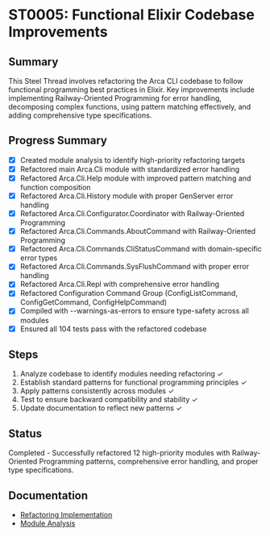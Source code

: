 # ST0005: Functional Elixir Codebase Improvements

## Summary

This Steel Thread involves refactoring the Arca CLI codebase to follow functional programming best practices in Elixir. Key improvements include implementing Railway-Oriented Programming for error handling, decomposing complex functions, using pattern matching effectively, and adding comprehensive type specifications.

## Progress Summary

- [x] Created module analysis to identify high-priority refactoring targets
- [x] Refactored main Arca.Cli module with standardized error handling
- [x] Refactored Arca.Cli.Help module with improved pattern matching and function composition
- [x] Refactored Arca.Cli.History module with proper GenServer error handling
- [x] Refactored Arca.Cli.Configurator.Coordinator with Railway-Oriented Programming
- [x] Refactored Arca.Cli.Commands.AboutCommand with Railway-Oriented Programming
- [x] Refactored Arca.Cli.Commands.CliStatusCommand with domain-specific error types
- [x] Refactored Arca.Cli.Commands.SysFlushCommand with proper error handling
- [x] Refactored Arca.Cli.Repl with comprehensive error handling
- [x] Refactored Configuration Command Group (ConfigListCommand, ConfigGetCommand, ConfigHelpCommand)
- [x] Compiled with --warnings-as-errors to ensure type-safety across all modules
- [x] Ensured all 104 tests pass with the refactored codebase

## Steps

1. Analyze codebase to identify modules needing refactoring ✓
2. Establish standard patterns for functional programming principles ✓
3. Apply patterns consistently across modules ✓
4. Test to ensure backward compatibility and stability ✓
5. Update documentation to reflect new patterns ✓

## Status

Completed - Successfully refactored 12 high-priority modules with Railway-Oriented Programming patterns, comprehensive error handling, and proper type specifications.

## Documentation

- [Refactoring Implementation](/stp/prj/st/COMPLETED/ST0005/ST0005_refactoring.md)
- [Module Analysis](/stp/prj/st/COMPLETED/ST0005/ST0006_module_analysis.md)